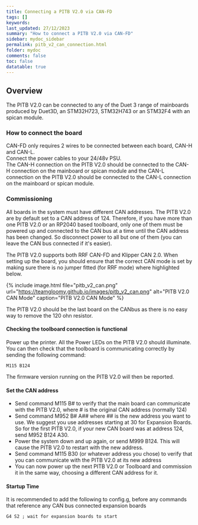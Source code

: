 ```yaml
---
title: Connecting a PITB V2.0 via CAN-FD
tags: []
keywords: 
last_updated: 27/12/2023
summary: "How to connect a PITB V2.0 via CAN-FD"
sidebar: mydoc_sidebar
permalink: pitb_v2_can_connection.html
folder: mydoc
comments: false
toc: false
datatable: true
---
```


## Overview

The PITB V2.0 can be connected to any of the Duet 3 range of mainboards produced by Duet3D, an STM32H723, STM32H743 or an STM32F4 with an spican module.  

### How to connect the board

CAN-FD only requires 2 wires to be connected between each board, CAN-H and CAN-L.  
Connect the power cables to your 24/48v PSU.  
The CAN-H connection on the PITB V2.0 should be connected to the CAN-H connection on the mainboard or spican module and the CAN-L connection on the PITB V2.0 should be connected to the CAN-L connection on the mainboard or spican module.  

### Commissioning

All boards in the system must have different CAN addresses. The PITB V2.0 are by default set to a CAN address of 124. Therefore, if you have more than one PITB V2.0 or an RP2040 based toolboard, only one of them must be powered up and connected to the CAN bus at a time until the CAN address has been changed. So disconnect power to all but one of them (you can leave the CAN bus connected if it's easier).

The PITB V2.0 supports both RRF CAN-FD and Klipper CAN 2.0. When setting up the board, you should ensure that the correct CAN mode is set by making sure there is no jumper fitted (for RRF mode) where highlighted below.

{% include image.html file="pitb_v2_can.png" url="https://teamgloomy.github.io/images/pitb_v2_can.png" alt="PITB V2.0 CAN Mode" caption="PITB V2.0 CAN Mode" %}

The PITB V2.0 should be the last board on the CANbus as there is no easy way to remove the 120 ohn resistor.

#### Checking the toolboard connection is functional

Power up the printer. All the Power LEDs on the PITB V2.0 should illuminate.
You can then check that the toolboard is communicating correctly by sending the following command:  

```text
M115 B124
```

The firmware version running on the PITB V2.0 will then be reported.  

#### Set the CAN address

* Send command M115 B# to verify that the main board can communicate with the PITB V2.0, where # is the original CAN address (normally 124)
* Send command M952 B# A## where ## is the new address you want to use. We suggest you use addresses starting at 30 for Expansion Boards. So for the first PITB V2.0, if your new CAN board was at address 124, send M952 B124 A30.
* Power the system down and up again, or send M999 B124. This will cause the PITB V2.0 to restart with the new address.
* Send command M115 B30 (or whatever address you chose) to verify that you can communicate with the PITB V2.0 at its new address
* You can now power up the next PITB V2.0 or Toolboard and commission it in the same way, choosing a different CAN address for it.

#### Startup Time

It is recommended to add the following to config.g, before any commands that reference any CAN bus connected expansion boards

```text
G4 S2 ; wait for expansion boards to start
```
